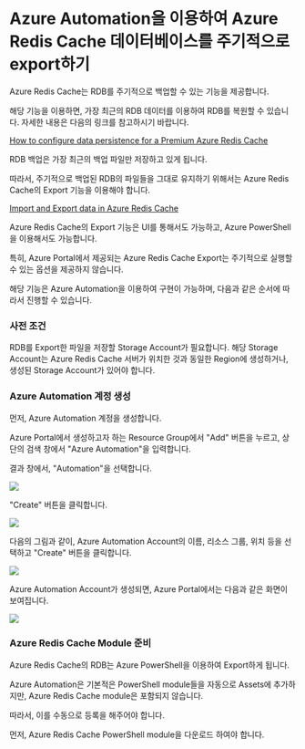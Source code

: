 # Azure Automation을 이용하여 Azure Redis Cache 데이터베이스를 주기적으로 export하기 

Azure Redis Cache는 RDB를 주기적으로 백업할 수 있는 기능을 제공합니다. 

해당 기능을 이용하면, 가장 최근의 RDB 데이터를 이용하여 RDB를 복원할 수 있습니다. 자세한 내용은 다음의 링크를 참고하시기 바랍니다.

[How to configure data persistence for a Premium Azure Redis Cache](https://azure.microsoft.com/en-us/documentation/articles/cache-how-to-premium-persistence/)

RDB 백업은 가장 최근의 백업 파일만 저장하고 있게 됩니다.

따라서, 주기적으로 백업된 RDB의 파일들을 그대로 유지하기 위해서는 Azure Redis Cache의 Export 기능을 이용해야 합니다.

[Import and Export data in Azure Redis Cache](https://azure.microsoft.com/en-us/documentation/articles/cache-how-to-import-export-data/)

Azure Redis Cache의 Export 기능은 UI를 통해서도 가능하고, Azure PowerShell을 이용해서도 가능합니다.

특히, Azure Portal에서 제공되는 Azure Redis Cache Export는 주기적으로 실행할 수 있는 옵션을 제공하지 않습니다.

해당 기능은 Azure Automation을 이용하여 구현이 가능하며, 다음과 같은 순서에 따라서 진행할 수 있습니다.

### 사전 조건

RDB를 Export한 파일을 저장할 Storage Account가 필요합니다. 해당 Storage Account는 Azure Redis Cache 서버가 위치한 것과 동일한 Region에 생성하거나, 생성된 Storage Account가 있어야 합니다.


### Azure Automation 계정 생성

먼저, Azure Automation 계정을 생성합니다.

Azure Portal에서 생성하고자 하는 Resource Group에서 "Add" 버튼을 누르고, 상단의 검색 창에서 "Azure Automation"을 입력합니다.

결과 창에서, "Automation"을 선택합니다.

![](https://jyseongfileshare.blob.core.windows.net/images/export_azure_redis_cache_db_periodically_01.png)

"Create" 버튼을 클릭합니다.

![](https://jyseongfileshare.blob.core.windows.net/images/export_azure_redis_cache_db_periodically_02.png)

다음의 그림과 같이, Azure Automation Account의 이름, 리소스 그룹, 위치 등을 선택하고 "Create" 버튼을 클릭합니다.

![](https://jyseongfileshare.blob.core.windows.net/images/export_azure_redis_cache_db_periodically_03.png)

Azure Automation Account가 생성되면, Azure Portal에서는 다음과 같은 화면이 보여집니다.   

![](https://jyseongfileshare.blob.core.windows.net/images/export_azure_redis_cache_db_periodically_04.png)

### Azure Redis Cache Module 준비

Azure Redis Cache의 RDB는 Azure PowerShell을 이용하여 Export하게 됩니다.

Azure Automation은 기본적은 PowerShell module들을 자동으로 Assets에 추가하지만, Azure Redis Cache module은 포함되지 않습니다.

따라서, 이를 수동으로 등록을 해주어야 합니다.

먼저, Azure Redis Cache PowerShell module을 다운로드 하여야 합니다.

 
